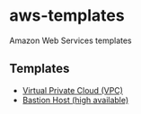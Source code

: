 # aws-templates
Amazon Web Services templates

## Templates
* [Virtual Private Cloud (VPC)](./vpc/)
* [Bastion Host (high available)](./bastion/)
